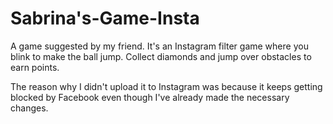 # Sabrina's-Game-Insta
A game suggested by my friend. It's an Instagram filter game where you blink to make the ball jump. Collect diamonds and jump over obstacles to earn points.  
  
The reason why I didn't upload it to Instagram was because it keeps getting blocked by Facebook even though I've already made the necessary changes.
